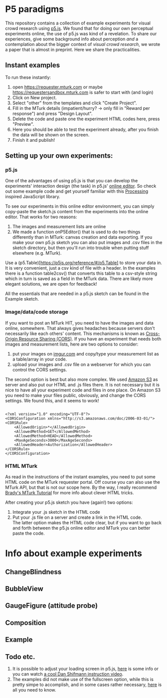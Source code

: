 # P5 paradigms

This repository contains a collection of example experiments for visual crowd research using [p5.js](https://p5js.org). We found that for doing our own perceptual experiments online, the use of p5.js was kind of a revelation. To share our experiences, give some  background info about perception *and* a contemplation about the bigger context of *visual crowd research*, we wrote a paper that is almost in preprint. Here we share the practicalities. 

## Instant examples

 To run these instantly:
1. open https://requester.mturk.com or maybe https://requestersandbox.mturk.com is safer to start with (and login)
2. Click on New project.
3. Select "other" from the templates and click "Create Project".
4. Fill in the MTurk details (impatient/hurry? -> only fill in "Reward per response") and press "Design Layout".
5. Delete the code and paste one the experiment HTML codes here, press "Preview".
6. Here you should be able to test the experiment already, after you finish the data will be shown on the screen. 
7. Finish it and publish! 


## Setting up your own experiments:

### p5.js 

One of the advantages of using p5.js is that you can develop the experiments' interaction design (the task) in p5.js' [online editor](https://editor.p5js.org). So check out some example code and get yourself familiar with this [Processing](https://Processing.org) inspired JavaScript library. 

To see our experiments in this online editor environment, you can simply copy-paste the sketch.js content from the experiments into the online editor. That works for two reasons:
1. The images and measurement lists are online
2. We made a function onP5Editor() that is used to do two things differently than in MTurk: canvas creation and data exporting.
If you make your own p5.js sketch you can also put images and .csv files in the sketch directory, but then you'll run into trouble when putting stuff elsewhere (e.g. MTurk).

Use a (p5.Table)[https://p5js.org/reference/#/p5.Table] to store your data in. It is very convenient, just a csv kind of file with a header. In the examples there is a function table2csv() that converts this table to a csv-style string which in turn is saved as a field in the MTurk data. There are likely more elegant solutions, we are open for feedback! 

All the essentials that are needed in a p5.js sketch can be found in the Example sketch. 

### Image/data/code storage

If you want to post an MTurk HIT, you need to have the images and data online, somewhere. That always gives headaches because servers don't necessarily like each others' content. This mechanisms is known as [Cross-Origin Resource Sharing (CORS)](https://developer.mozilla.org/en-US/docs/Web/HTTP/CORS). If you have an experiment that needs both images and measurement lists, here are two options to consider:
1. put your images on [imgur.com](https://imgur.com) and copy/type your measurement list as a table/array in your code.
2. upload your images and .csv file on a webserver for which you can control the CORS settings.

The second option is best but also more complex. We used [Amazon S3](http://s3.console.aws.amazon.com/) as server and also put our HTML and .js files there. It is not necessary but it is nice to have all your experiment code and files in one place. On Amazon S3 you need to make your files public, obviously, and change the CORS settings. We found this, and it seems to work!

```

<?xml version="1.0" encoding="UTF-8"?>
<CORSConfiguration xmlns="http://s3.amazonaws.com/doc/2006-03-01/">
<CORSRule>
    <AllowedOrigin>*</AllowedOrigin>
    <AllowedMethod>GET</AllowedMethod>
    <AllowedMethod>HEAD</AllowedMethod>
    <MaxAgeSeconds>3000</MaxAgeSeconds>
    <AllowedHeader>Authorization</AllowedHeader>
</CORSRule>
</CORSConfiguration>

```


### HTML MTurk
As read in the instructions of the instant examples, you need to put some HTML code on the MTurk requester portal. Off course you can also use the MTurk API, but that is not our scope here. By the way, I really recommend [Brady's MTurk Tutorial](https://bradylab.ucsd.edu/ttt/) for more info about clever HTML tricks. 

After creating your p5.js sketch you have (again!) two options:
1. Integrate your .js sketch in the HTML code
2. Put your .js file on a server and create a link in the HTML code.  
The latter option makes the HTML code clear, but if you want to go back and forth between the p5.js online editor and MTurk you can better paste the code. <!--If you happen to put your sketch.js file online, you might as well put the HTML file (with the sketch.js file) online, like we did. The HTML file will acually -->


# Info about example experiments 


## ChangeBlindness


## BubbleView


## GaugeFigure (attitude probe)

## Composition

## Example




## Todo etc.
1. It is possible to adjust your loading screen in p5.js, [here](https://github.com/processing/p5.js/wiki/p5.js-overview#loading-screen) is some info or you can watch [a cool Dan Shifmann instruction video](https://youtu.be/UWgDKtvnjIU).
2. The examples did not make use of the fullscreen option, while this is pretty simpe to accomplish, and in some cases rather necessary, [here](https://p5js.org/reference/#/p5/fullscreen) is all you need to know. 


